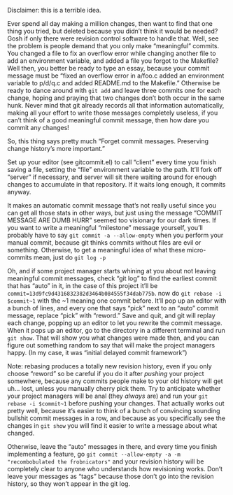 Disclaimer: this is a terrible idea.

Ever spend all day making a million changes, then want to find that one thing you tried, but deleted because you didn’t think it would be needed? Gosh if only there were revision control software to handle that. Well, see the problem is people demand that you only make “meaningful” commits. You changed a file to fix an overflow error while changing another file to add an environment variable, and added a file you forgot to the Makefile? Well then, you better be ready to type an essay, because your commit message must be “fixed an overflow error in a/foo.c added an environment variable to p/d/q.c and added README.md to the Makefile.” Otherwise be ready to dance around with `git add` and leave three commits one for each change, hoping and praying that two changes don’t both occur in the same hunk. Never mind that git already records all that information automatically, making all your effort to write those messages completely useless, if you can’t think of a good meaningful commit message, then how dare you commit any changes!

So, this thing says pretty much “Forget commit messages. Preserving change history’s more important.”

Set up your editor (see gitcommit.el) to call “client” every time you finish saving a file, setting the “file” environment variable to the path. It’ll fork off “server” if necessary, and server will sit there waiting around for enough changes to accumulate in that repository. If it waits long enough, it commits anyway.

It makes an automatic commit message that’s not really useful since you can get all those stats in other ways, but just using the message “COMMIT MESSAGE ARE DUMB HURR” seemed too visionary for our dark times. If you want to write a meaningful “milestone” message yourself, you’ll probably have to say `git commit -a --allow-empty` when you perform your manual commit, because git thinks commits without files are evil or something. Otherwise, to get a meaningful idea of what these micro-commits mean, just do `git log -p`

Oh, and if some project manager starts whining at you about not leaving meaningful commit messages, check “git log” to find the earliest commit that has “auto” in it, in the case of this project it’ll be `commit=13d9fc9d4316832382d3464b084555f34dab775b`. now do `git rebase -i $commit~1` with the ~1 meaning one commit before. It’ll pop up an editor with a bunch of lines, and every one that says “pick” next to an “auto” commit message, replace “pick” with “reword.” Save and quit, and git will replay each change, popping up an editor to let you rewrite the commit message. When it pops up an editor, go to the directory in a different terminal and run `git show`. That will show you what changes were made then, and you can figure out something random to say that will make the project managers happy. (In my case, it was “initial delayed commit framework”)

Note: rebasing produces a totally new revision history, even if you only choose “reword” so be careful if you do it after *pushing* your project somewhere, because any commits people make to your old history will get uh... lost, unless you manually cherry pick them. Try to anticipate whether your project managers will be anal (they *always* are) and run your `git rebase -i $commit~1` before pushing your changes. That actually works out pretty well, because it’s easier to think of a bunch of convincing sounding bullshit commit messages in a row, and because as you specifically see the changes in `git show` you will find it easier to write a message about what changed.

Otherwise, leave the “auto” messages in there, and every time you finish implementing a feature, go `git commit --allow-empty -a -m "recombobulated the frobnicators"` and your revision history will be completely clear to anyone who understands how revisioning works. Don’t leave your messages as “tags” because those don’t go into the revision history, so they won’t appear in the git log.
